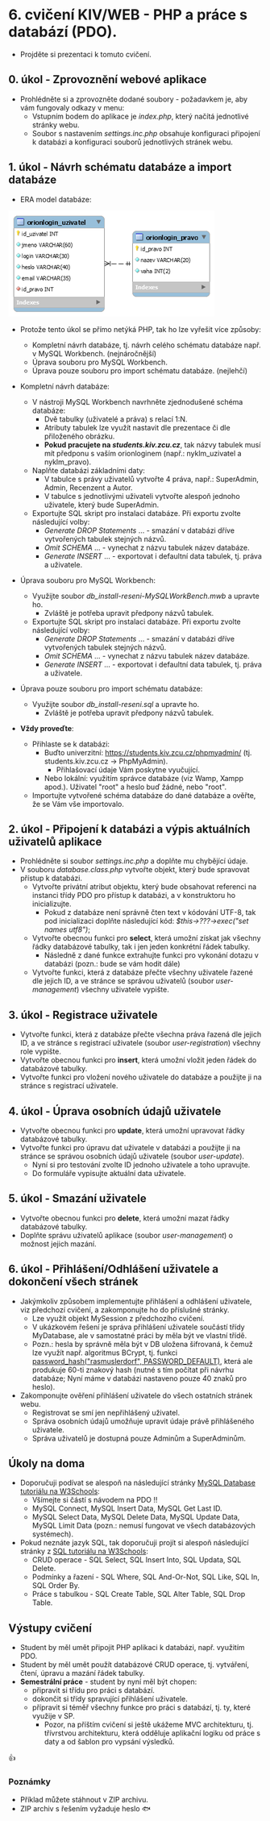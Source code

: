 # 6. cvičení KIV/WEB - PHP a práce s databází (PDO).

* Projděte si prezentaci k tomuto cvičení.


## 0. úkol - Zprovoznění webové aplikace 

* Prohlédněte si a zprovozněte dodané soubory - požadavkem je, aby vám fungovaly odkazy v menu: 
  * Vstupním bodem do aplikace je *index.php*, který načítá jednotlivé stránky webu.
  * Soubor s nastavením *settings.inc.php* obsahuje konfiguraci připojení k databázi 
  a konfiguraci souborů jednotlivých stránek webu.


## 1. úkol - Návrh schématu databáze a import databáze

* ERA model databáze:

![ERA model databáze](_ERA_model_databaze.png)
  
  
* Protože tento úkol se přímo netýká PHP, tak ho lze vyřešit více způsoby:
  * Kompletní návrh databáze, tj. návrh celého schématu databáze např. v MySQL Workbench. (nejnáročnější)
  * Úprava souboru pro MySQL Workbench.
  * Úprava pouze souboru pro import schématu databáze. (nejlehčí)


* Kompletní návrh databáze:
  * V nástroji MySQL Workbench navrhněte zjednodušené schéma databáze:
    * Dvě tabulky (uživatelé a práva) s relací 1:N. 
    * Atributy tabulek lze využít nastavit dle prezentace či dle přiloženého obrázku.
    * **Pokud pracujete na *students.kiv.zcu.cz***, tak názvy tabulek musí mít předponu s vaším orionloginem (např.: nyklm_uzivatel a nyklm_pravo).
  * Naplňte databázi základními daty:
    * V tabulce s právy uživatelů vytvořte 4 práva, např.: SuperAdmin, Admin, Recenzent a Autor.
    * V tabulce s jednotlivými uživateli vytvořte alespoň jednoho uživatele, který bude SuperAdmin.
  * Exportujte SQL skript pro instalaci databáze. Při exportu zvolte následující volby:
    * *Generate DROP Statements* ... - smazání v databázi dříve vytvořených tabulek stejných názvů.
    * *Omit SCHEMA* ... - vynechat z názvu tabulek název databáze.
    * *Generate INSERT* ... - exportovat i defaultní data tabulek, tj. práva a uživatele.


* Úprava souboru pro MySQL Workbench:
  * Využijte soubor *db_install-reseni-MySQLWorkBench.mwb* a upravte ho. 
    * Zvláště je potřeba upravit předpony názvů tabulek.
  * Exportujte SQL skript pro instalaci databáze. Při exportu zvolte následující volby:
    * *Generate DROP Statements* ... - smazání v databázi dříve vytvořených tabulek stejných názvů.
    * *Omit SCHEMA* ... - vynechat z názvu tabulek název databáze.
    * *Generate INSERT* ... - exportovat i defaultní data tabulek, tj. práva a uživatele.


* Úprava pouze souboru pro import schématu databáze:
  * Využijte soubor *db_install-reseni.sql* a upravte ho.
    * Zvláště je potřeba upravit předpony názvů tabulek.
    

* **Vždy proveďte**:
  * Přihlaste se k databázi:
    * Buďto univerzitní: https://students.kiv.zcu.cz/phpmyadmin/ (tj. students.kiv.zcu.cz -> PhpMyAdmin).
      * Přihlašovací údaje Vám poskytne vyučující.
    * Nebo lokální: využitím správce databáze (viz Wamp, Xampp apod.). Uživatel "root" a heslo buď žádné, nebo "root".
  * Importujte vytvořené schéma databáze do dané databáze a ověřte, že se Vám vše importovalo.


## 2. úkol - Připojení k databázi a výpis aktuálních uživatelů aplikace

* Prohlédněte si soubor *settings.inc.php* a doplňte mu chybějící údaje.
* V souboru *database.class.php* vytvořte objekt, který bude spravovat přístup k databázi.
  * Vytvořte privátní atribut objektu, který bude obsahovat referenci na instanci třídy PDO pro přístup k databázi, a v konstruktoru ho inicializujte.
    * Pokud z databáze není správně čten text v kódování UTF-8, tak pod inicializaci doplňte následující kód: *$this->???->exec("set names utf8")*;
  * Vytvořte obecnou funkci pro **select**, která umožní získat jak všechny řádky databázové tabulky, tak i jen jeden konkrétní řádek tabulky.
    * Následně z dané funkce extrahujte funkci pro vykonání dotazu v databázi (pozn.: bude se vám hodit dále)
  * Vytvořte funkci, která z databáze přečte všechny uživatele řazené dle jejich ID,
    a ve stránce se správou uživatelů (soubor *user-management*) všechny uživatele vypište.


## 3. úkol - Registrace uživatele

  * Vytvořte funkci, která z databáze přečte všechna práva řazená dle jejich ID,
    a ve stránce s registrací uživatele (soubor *user-registration*) všechny role vypište.
  * Vytvořte obecnou funkci pro **insert**, která umožní vložit jeden řádek do databázové tabulky.
  * Vytvořte funkci pro vložení nového uživatele do databáze a použijte ji na stránce 
    s registrací uživatele.
    
    
## 4. úkol - Úprava osobních údajů uživatele  
 
  * Vytvořte obecnou funkci pro **update**, která umožní upravovat řádky databázové tabulky.
  * Vytvořte funkci pro úpravu dat uživatele v databázi a použijte ji na stránce 
    se správou osobních údajů uživatele (soubor *user-update*). 
    * Nyní si pro testování zvolte ID jednoho uživatele a toho upravujte.
    * Do formuláře vypisujte aktuální data uživatele.
 
 
## 5. úkol - Smazání uživatele
  
  * Vytvořte obecnou funkci pro **delete**, která umožní mazat řádky databázové tabulky.
  * Doplňte správu uživatelů aplikace (soubor *user-management*) o možnost jejich mazání.
  
  
## 6. úkol - Přihlášení/Odhlášení uživatele a dokončení všech stránek
  
  * Jakýmkoliv způsobem implementujte přihlášení a odhlášení uživatele, viz předchozí cvičení, 
  a zakomponujte ho do příslušné stránky.
    * Lze využít objekt MySession z předchozího cvičení.
    * V ukázkovém řešení je správa přihlášení uživatele součástí třídy MyDatabase,
    ale v samostatné práci by měla být ve vlastní třídě.
    * Pozn.: hesla by správně měla být v DB uložena šifrovaná, k čemuž lze využít 
    např. algoritmus BCrypt, tj. funkci [password_hash("rasmuslerdorf", PASSWORD_DEFAULT)](http://php.net/manual/en/function.password-hash.php), 
    která ale produkuje 60-ti znakový hash (nutné s tím počítat při návrhu databáze; 
    Nyní máme v databázi nastaveno pouze 40 znaků pro heslo).
  * Zakomponujte ověření přihlášení uživatele do všech ostatních stránek webu.
    * Registrovat se smí jen nepřihlášený uživatel.
    * Správa osobních údajů umožňuje upravit údaje právě přihlášeného uživatele.
    * Správa uživatelů je dostupná pouze Adminům a SuperAdminům.  


## Úkoly na doma
* Doporučuji podívat se alespoň na následující stránky [MySQL Database tutoriálu na W3Schools](https://www.w3schools.com/php/php_mysql_intro.asp):
  * Všímejte si částí s návodem na PDO !!
  * MySQL Connect, MySQL Insert Data, MySQL Get Last ID.
  * MySQL Select Data, MySQL Delete Data, MySQL Update Data, MySQL Limit Data (pozn.: nemusí fungovat ve všech databázových systémech).
* Pokud neznáte jazyk SQL, tak doporučuji projít si alespoň následující stránky z [SQL tutoriálu na W3Schools](https://www.w3schools.com/sql/default.asp): 
  * CRUD operace - SQL Select, SQL Insert Into, SQL Updata, SQL Delete. 
  * Podmínky a řazení - SQL Where, SQL And-Or-Not, SQL Like, SQL In, SQL Order By.
  * Práce s tabulkou - SQL Create Table, SQL Alter Table, SQL Drop Table.
  
  
## Výstupy cvičení
* Student by měl umět připojit PHP aplikaci k databázi, např. využitím PDO.
* Student by měl umět použít databázové CRUD operace, tj. vytváření, čtení, úpravu a mazání řádek tabulky.
* **Semestrální práce** - student by nyní měl být chopen:
  * připravit si třídu pro práci s databází.
  * dokončit si třídy spravující přihlášení uživatele.
  * přípravit si téměř všechny funkce pro práci s databází, tj. ty, které využije v SP.
    * Pozor, na příštím cvičení si ještě ukážeme MVC architekturu, tj. třívrstvou architekturu, 
    která odděluje aplikační logiku od práce s daty a od šablon pro vypsání výsledků.   
  

:+1:


### Poznámky

* Příklad můžete stáhnout v ZIP archivu.
* ZIP archiv s řešením vyžaduje heslo :fish: